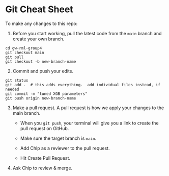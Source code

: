 # Git Cheat Sheet

To make any changes to this repo:

1. Before you start working, pull the latest code from the `main` branch and create your own branch.

```
cd gw-rml-group4
git checkout main
git pull
git checkout -b new-branch-name
```

2. Commit and push your edits.

```
git status
git add .  # this adds everything.  add individual files instead, if needed
git commit -m "tuned XGB parameters"
git push origin new-branch-name
```

3. Make a pull request. A pull request is how we apply your changes to the main branch.

    - When you `git push`, your terminal will give you a link to create the pull request on GitHub.

    - Make sure the target branch is `main`.

    - Add Chip as a reviewer to the pull request.

    - Hit Create Pull Request.

4. Ask Chip to review & merge.


